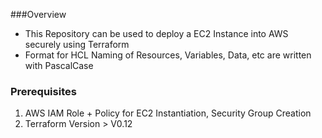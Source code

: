 ###Overview
- This Repository can be used to deploy a EC2 Instance into AWS securely using Terraform
- Format for HCL Naming of Resources, Variables, Data, etc are written with PascalCase


### Prerequisites
1. AWS IAM Role + Policy for EC2 Instantiation, Security Group Creation
2. Terraform Version > V0.12